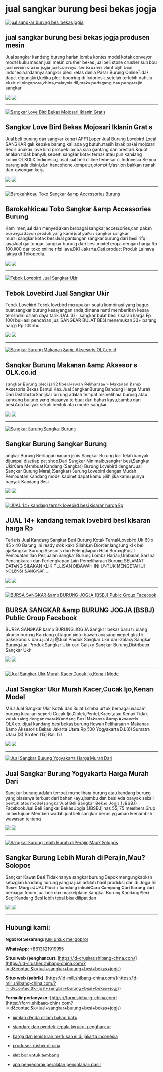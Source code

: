# jual sangkar burung besi bekas jogja

<a href="https://swt.shibang-china.com/?l=id&img&k=jual+sangkar+burung+besi+bekas+jogja" target="_blank">![jual sangkar burung besi bekas jogja](http://static.shibang-china.com/all-800x300/750.jpg)</a>

## jual sangkar burung besi bekas jogja produsen mesin
Jual sangkar kandang burung harian lomba kontes model kotak.conveyor model kuku macan jual mesin crusher bekas jual beli stone crusher sun bou jual mesin cruser jogja jual conveyor beltcrusher plant bijih besi indonesia.Indahnya sangkar pleci kelas dunia Pasar Burung OnlineTidak dapat dipungkiri,ketika pleci booming di Indonesia,setelah terlebih dahulu eksis di singapore,china,malaysia dll,maka pedagang dan pengarajin sangkar


<a href="https://whatsapp.shibangsoft.com/WhatsApp.php" target="_blank" title="WhatsApp">![](http://static.shibang-china.com/icon/whatsapp.png)</a> <a href="https://swt.shibang-china.com/?l=id&icon&k=jual+sangkar+burung+besi+bekas+jogja" target="_blank">![](http://static.shibang-china.com/icon/chat-id.png)</a>

---

<a href="https://swt.shibang-china.com/?l=id&img&k=jual+sangkar+burung+besi+bekas+jogja" target="_blank">![Sangkar Love Bird Bekas Mojosari Iklanin Gratis](http://static.shibang-china.com/all-800x300/928.jpg)</a>

## Sangkar Love Bird Bekas Mojosari Iklanin Gratis
Jual beli burung dan sangkar kenari AFF1 Loper Jual Burung Lovebird.Local SANGKAR gak kepake barang kali ada yg butuh.masih layak pakai mojosari Sedia anakan love bird prospek lomba,siap gantang,dan prestasi.&quot anakan tidak banyak,seperti sangkar kotak ternak atau pun kandang koloni.OLXOLX Indonesia,pusat jual beli online terbesar di Indonesia.Semua barang ada disini,dari handphone,komputer,otomotif,fashion bahkan rumah dan lowongan kerja.


<a href="https://whatsapp.shibangsoft.com/WhatsApp.php" target="_blank" title="WhatsApp">![](http://static.shibang-china.com/icon/whatsapp.png)</a> <a href="https://swt.shibang-china.com/?l=id&icon&k=jual+sangkar+burung+besi+bekas+jogja" target="_blank">![](http://static.shibang-china.com/icon/chat-id.png)</a>

---

<a href="https://swt.shibang-china.com/?l=id&img&k=jual+sangkar+burung+besi+bekas+jogja" target="_blank">![Barokahkicau Toko Sangkar &amp Accessories Burung](http://static.shibang-china.com/all-800x300/51.jpg)</a>

## Barokahkicau Toko Sangkar &amp Accessories Burung
Kami menjual dan menyediakan berbagai sangkar,accessories,dan pakan burung.adapun produk yang kami jual yaitu : sangkar sangkar murai,sangkar kotak besiJual gantungan sangkar burung dari besi rifqi jayaJual gantungan sangkar burung dari besi,model eropa dengan harga Rp 100.000 dari toko online rifqi jaya,DKI Jakarta.Cari product Produk Lainnya lainya di Tokopedia.


<a href="https://whatsapp.shibangsoft.com/WhatsApp.php" target="_blank" title="WhatsApp">![](http://static.shibang-china.com/icon/whatsapp.png)</a> <a href="https://swt.shibang-china.com/?l=id&icon&k=jual+sangkar+burung+besi+bekas+jogja" target="_blank">![](http://static.shibang-china.com/icon/chat-id.png)</a>

---

<a href="https://swt.shibang-china.com/?l=id&img&k=jual+sangkar+burung+besi+bekas+jogja" target="_blank">![Tebok Lovebird Jual Sangkar Ukir](http://static.shibang-china.com/all-800x300/645.jpg)</a>

## Tebok Lovebird Jual Sangkar Ukir
Tebok Lovebird.Tebok lovebird merupakan suatu kombinasi yang bagus buat sangkar burung kesayangan anda,dimana nanti memberikan kesan tersendiri dalam daya tarikJUAL 33+ sangkar bulat besi kisaran harga Rp 100ribuHasil pencarian jual SANGKAR BULAT BESI menemukan 33+ barang harga Rp 100ribu


<a href="https://whatsapp.shibangsoft.com/WhatsApp.php" target="_blank" title="WhatsApp">![](http://static.shibang-china.com/icon/whatsapp.png)</a> <a href="https://swt.shibang-china.com/?l=id&icon&k=jual+sangkar+burung+besi+bekas+jogja" target="_blank">![](http://static.shibang-china.com/icon/chat-id.png)</a>

---

<a href="https://swt.shibang-china.com/?l=id&img&k=jual+sangkar+burung+besi+bekas+jogja" target="_blank">![Sangkar Burung Makanan &amp Aksesoris OLX.co.id](http://static.shibang-china.com/all-800x300/1420.jpg)</a>

## Sangkar Burung Makanan &amp Aksesoris OLX.co.id
sangkar Burung pleci jari2 fiber.Hewan Peliharaan » Makanan &amp Aksesoris Bekas Bantul Kab.Jual Sangkar Burung Bandung Harga Murah Dari DistributorSangkar burung adalah tempat memelihara burung atau kandang burung yang biasanya terbuat dari bahan kayu,bambu dan besi.Ada banyak sekali bentuk atau model sangkar


<a href="https://whatsapp.shibangsoft.com/WhatsApp.php" target="_blank" title="WhatsApp">![](http://static.shibang-china.com/icon/whatsapp.png)</a> <a href="https://swt.shibang-china.com/?l=id&icon&k=jual+sangkar+burung+besi+bekas+jogja" target="_blank">![](http://static.shibang-china.com/icon/chat-id.png)</a>

---

<a href="https://swt.shibang-china.com/?l=id&img&k=jual+sangkar+burung+besi+bekas+jogja" target="_blank">![Sangkar Burung Sangkar Burung](http://static.shibang-china.com/all-800x300/270.jpg)</a>

## Sangkar Burung Sangkar Burung
angkar Burung Berbagai macam jenis Sangkar Burung kini telah banyak dijumpai disetiap pet shop.Dari Sangkar Minimalis,sangkar besi,Sangkar UkirCara Membuat Kandang (Sangkar) Burung Lovebird denganJual Sangkar Burung Murai,(Sangkar) Burung Lovebird dengan Mudah Pembuatan Kandang model kabinet dapat kamu pilih jika kamu punya banyak Kandang Besi


<a href="https://whatsapp.shibangsoft.com/WhatsApp.php" target="_blank" title="WhatsApp">![](http://static.shibang-china.com/icon/whatsapp.png)</a> <a href="https://swt.shibang-china.com/?l=id&icon&k=jual+sangkar+burung+besi+bekas+jogja" target="_blank">![](http://static.shibang-china.com/icon/chat-id.png)</a>

---

<a href="https://swt.shibang-china.com/?l=id&img&k=jual+sangkar+burung+besi+bekas+jogja" target="_blank">![JUAL 14+ kandang ternak lovebird besi kisaran harga Rp](http://static.shibang-china.com/all-800x300/227.jpg)</a>

## JUAL 14+ kandang ternak lovebird besi kisaran harga Rp
Terlaris Jual Kandang Sangkar Besi Burung Kotak TernakLovebird.Uk 60 x 45 x 40 Barang ini ready stok kaka Silahkan Diorder,langsung klik beli ajaSangkar Burung,Asesoris dan Kelengkapan Hobi BurungPusat Pembuatan dan Penjualan Sangkar Burung Lomba,Harian,Umbaran,Sarana Penangkaran dan Perlengkapan Lain Pemeliharaan Burung SELAMAT DATANG SILAKAN KLIK TULISAN DIBAWAH INI UNTUK MENGETAHUI KOLEKSI SANGKAR …


<a href="https://whatsapp.shibangsoft.com/WhatsApp.php" target="_blank" title="WhatsApp">![](http://static.shibang-china.com/icon/whatsapp.png)</a> <a href="https://swt.shibang-china.com/?l=id&icon&k=jual+sangkar+burung+besi+bekas+jogja" target="_blank">![](http://static.shibang-china.com/icon/chat-id.png)</a>

---

<a href="https://swt.shibang-china.com/?l=id&img&k=jual+sangkar+burung+besi+bekas+jogja" target="_blank">![BURSA SANGKAR &amp BURUNG JOGJA (BSBJ) Public Group Facebook](http://static.shibang-china.com/all-800x300/503.jpg)</a>

## BURSA SANGKAR &amp BURUNG JOGJA (BSBJ) Public Group Facebook
BURSA SANGKAR &amp BURUNG JOGJA Sangkar bekas baru tk ulang ukuran burung Kandang oktagon pintu bawah angsang mepet gk jd k pake.kondisi baru.jual aj @Jual Produk Sangkar Ukir dari Galaxy Sangkar BurungJual Produk Sangkar Ukir dari Galaxy Sangkar Burung,Distributor Sangkar Ukir


<a href="https://whatsapp.shibangsoft.com/WhatsApp.php" target="_blank" title="WhatsApp">![](http://static.shibang-china.com/icon/whatsapp.png)</a> <a href="https://swt.shibang-china.com/?l=id&icon&k=jual+sangkar+burung+besi+bekas+jogja" target="_blank">![](http://static.shibang-china.com/icon/chat-id.png)</a>

---

<a href="https://swt.shibang-china.com/?l=id&img&k=jual+sangkar+burung+besi+bekas+jogja" target="_blank">![Jual Sangkar Ukir Murah Kacer,Cucak Ijo,Kenari Model](http://static.shibang-china.com/all-800x300/516.jpg)</a>

## Jual Sangkar Ukir Murah Kacer,Cucak Ijo,Kenari Model
MSJ Jual Sangkar Ukir Kotak dan Bulat Lomba untuk berbagai macam burung kicauan seperti Cucak Ijo,Ciblek,Pentet,Kacer,atau Kenari.Tidak kalah saing dengan merekKandang Besi Makanan &amp Aksesoris OLX.co.idjual kandang besi bekas burung.Hewan Peliharaan » Makanan &amp Aksesoris Bekas Jakarta Utara.Rp 500 Yogyakarta D.I.(6) Sumatra Utara (3) Banten (15) Bali (5)


<a href="https://whatsapp.shibangsoft.com/WhatsApp.php" target="_blank" title="WhatsApp">![](http://static.shibang-china.com/icon/whatsapp.png)</a> <a href="https://swt.shibang-china.com/?l=id&icon&k=jual+sangkar+burung+besi+bekas+jogja" target="_blank">![](http://static.shibang-china.com/icon/chat-id.png)</a>

---

<a href="https://swt.shibang-china.com/?l=id&img&k=jual+sangkar+burung+besi+bekas+jogja" target="_blank">![Jual Sangkar Burung Yogyakarta Harga Murah Dari](http://static.shibang-china.com/all-800x300/760.jpg)</a>

## Jual Sangkar Burung Yogyakarta Harga Murah Dari
Sangkar burung adalah tempat memelihara burung atau kandang burung yang biasanya terbuat dari bahan kayu,bambu dan besi.Ada banyak sekali bentuk atau model sangkarJual Beli Sangkar Bekas Jogja (JBSBJ) FacebookJual Beli Sangkar Bekas Jogja (JBSBJ) has 55,175 members.Grup ini bertujuan Memberi wadah jual beli sangkar bekas yg aman Menambah wawasan tentang


<a href="https://whatsapp.shibangsoft.com/WhatsApp.php" target="_blank" title="WhatsApp">![](http://static.shibang-china.com/icon/whatsapp.png)</a> <a href="https://swt.shibang-china.com/?l=id&icon&k=jual+sangkar+burung+besi+bekas+jogja" target="_blank">![](http://static.shibang-china.com/icon/chat-id.png)</a>

---

<a href="https://swt.shibang-china.com/?l=id&img&k=jual+sangkar+burung+besi+bekas+jogja" target="_blank">![Sangkar Burung Lebih Murah di Perajin,Mau? Solopos](http://static.shibang-china.com/all-800x300/169.jpg)</a>

## Sangkar Burung Lebih Murah di Perajin,Mau? Solopos
Sangkar Kawat Besi Tidak hanya sangkar burung Depok mengungkapkan sebagian kandang burung yang ia jual adalah hasil produksi dari di Jogja Ini Resmi MergerJUAL Pleci + kandang inkuiriCara Gampang Cari Barang dari berbagai forum jual beli dan marketplace Sangkar Burung KandangPleci Segi Kandang Besi lebih tebal bisa dilipat dan


<a href="https://whatsapp.shibangsoft.com/WhatsApp.php" target="_blank" title="WhatsApp">![](http://static.shibang-china.com/icon/whatsapp.png)</a> <a href="https://swt.shibang-china.com/?l=id&icon&k=jual+sangkar+burung+besi+bekas+jogja" target="_blank">![](http://static.shibang-china.com/icon/chat-id.png)</a>

---
## Hubungi kami:

**Ngobrol Sekarang:** [Klik untuk mengobrol](https://swt.shibang-china.com?l=id&contact&k=jual+sangkar+burung+besi+bekas+jogja)

**WhatsApp:**  [+8613621919955](https://whatsapp.shibangsoft.com/WhatsApp.php)

**Situs web (penghancur):** [https://id-crusher.shibang-china.com/](https://id-crusher.shibang-china.com/?l=id&contact&k=jual+sangkar+burung+besi+bekas+jogja)

**Situs web (pabrik):** [https://id-mill.shibang-china.com/](https://id-mill.shibang-china.com/?l=id&contact&k=jual+sangkar+burung+besi+bekas+jogja)

**Formulir pertanyaan:** [https://form.shibang-china.com](https://form.shibang-china.com?l=id&contact&k=jual+sangkar+burung+besi+bekas+jogja)

* [jumlah denda dalam bahan baku](../37/jumlah%20denda%20dalam%20bahan%20baku.md)

* [standard dan pendek kepala kerucut penghancur](../39/standard%20dan%20pendek%20kepala%20kerucut%20penghancur.md)

* [harga dan jenis kran merk san ei di jakarta indonesia](../35/harga%20dan%20jenis%20kran%20merk%20san%20ei%20di%20jakarta%20indonesia.md)

* [produsen rusher di cina](../35/produsen%20rusher%20di%20cina.md)

* [alat bor untuk tambang](../39/alat%20bor%20untuk%20tambang.md)

* [apa pengecoran peralatan pengolahan pasir](../40/apa%20pengecoran%20peralatan%20pengolahan%20pasir.md)